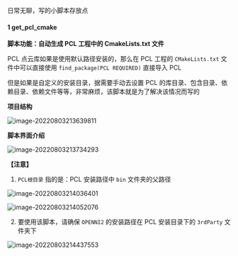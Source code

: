日常无聊，写的小脚本存放点

#### 1 get_pcl_cmake

**脚本功能：自动生成 PCL 工程中的 CmakeLists.txt 文件**

PCL 点云库如果是使用默认路径安装的，那么在 PCL 工程的 `CMakeLists.txt` 文件中可以直接使用 `find_package(PCL REQUIRED)` 直接导入 PCL

但是如果是自定义的安装目录，据需要手动去设置 PCL 的库目录、包含目录、依赖目录、依赖文件等等，非常麻烦，该脚本就是为了解决该情况而写的

**项目结构**

![image-20220803213639811](https://my-pic-1309513254.cos.ap-shanghai.myqcloud.com//image-20220803213639811.png)

**脚本界面介绍**

![image-20220803213734293](https://my-pic-1309513254.cos.ap-shanghai.myqcloud.com//image-20220803213734293.png)

**【注意】**

1.  `PCL根目录` 指的是：PCL 安装路径中 `bin` 文件夹的父路径

![image-20220803214036401](https://my-pic-1309513254.cos.ap-shanghai.myqcloud.com//image-20220803214036401.png)

![image-20220803214052076](https://my-pic-1309513254.cos.ap-shanghai.myqcloud.com//image-20220803214052076.png)

2. 要使用该脚本，请确保 `OPENNI2` 的安装路径在 PCL 安装目录下的 `3rdParty` 文件夹下 

![image-20220803214437553](https://my-pic-1309513254.cos.ap-shanghai.myqcloud.com//image-20220803214437553.png)